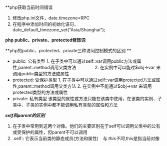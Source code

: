 **php获取当前时间错误

   1. 修改php.ini文件，date.timezone=RPC
   2. 在程序中添加时间的初始化语句，date_default_timezone_set("Asia/Shanghai"); 

**php public、private、protected修饰词**

**php的public、protected、private三种访问控制模式的区别 **
* public: 公有类型
        1. 在子类中可以通过self::var调用public方法或属性,parent::method调用父类方法
　　　　2. 在实例中可以能过$obj->var 来调用public类型的方法或属性
* protected: 受保护类型
        1. 在子类中可以通过self::var调用protected方法或属性,parent::method调用父类方法
        2. 在实例中不能通过$obj->var 来调用  protected类型的方法或属性
* private: 私有类型
       该类型的属性或方法只能在该类中使用，在该类的实例、子类中、子类的实例中都不能调用私有类型的属性和方法

***self和parent的区别***
  1. 在子类中常用到这两个对像。他们的主要区别在于self可以调用父类中的公有或受保护的属性，但parent不可以调用
  2. .self:: 它表示当前类的静态成员(方法和属性)　与 $this　不同,$this是指当前对像
